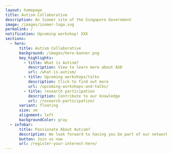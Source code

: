 ```yaml
---
layout: homepage
title: Autism Collaborative
description: An Isomer site of the Singapore Government
image: /images/isomer-logo.svg
permalink: /
notification: Upcoming workshop! XXX
sections:
  - hero:
      title: Autism Collaborative
      background: /images/hero-banner.png
      key_highlights:
        - title: What is Autism?
          description: View to learn more about ASD
          url: /what-is-autism/
        - title: Upcoming workshops/talks
          description: Click to find out more
          url: /upcoming-workshops-and-talks/
        - title: research participation
          description: Contribute to our knowledge
          url: /research-participation/
      variant: floating
      size: sm
      alignment: left
      backgroundColor: gray
  - infobar:
      title: Passionate About Autism?
      description: We look forward to having you be part of our network
      button: Join us now
      url: /register-your-interest-here/
---
```

